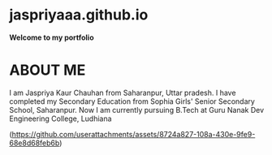 # jaspriyaaa.github.io
**Welcome to my portfolio**
# ABOUT ME
I am Jaspriya Kaur Chauhan from Saharanpur, Uttar pradesh. I have completed my Secondary Education from Sophia Girls' Senior Secondary School, Saharanpur. Now I am currently pursuing B.Tech at Guru Nanak Dev Engineering College, Ludhiana

(https://github.com/userattachments/assets/8724a827-108a-430e-9fe9-68e8d68feb6b)
